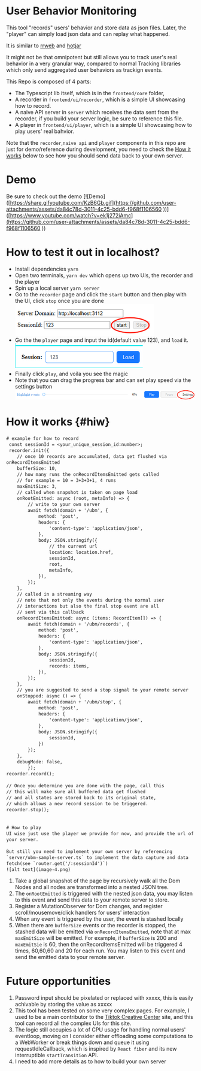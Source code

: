 # User Behavior Monitoring

This tool "records" users' behavior and store data as json files.
Later, the "player" can simply load json data and can replay what happened.

It is similar to [rrweb](https://www.rrweb.io/) and [hotjar](https://www.hotjar.com/)

It might not be that omnipotent but still allows you to track user's real behavior in a very granular way, compared to normal Tracking libraries which only send aggregated user behaviors as trackign events.

This Repo is composed of 4 parts:
- The Typescript lib itself, which is in the `frontend/core` folder,
- A recorder in `frontend/ui/recorder`, which is a simple UI showcasing how to record.
- A naive API server in `server` which receives the data sent from the recorder, if you build your server logic, be sure to reference this file.
- A player in `frontend/ui/player`, which is a simple UI showcasing how to play users' real bahvior.

Note that the `recorder`,`naive api` and `player` components in this repo are just for demo/reference during development, you need to check the [How it works](#hiw) below to see how you should send data back to your own server.

# Demo
Be sure to check out the demo
[![Demo]([https://share.gifyoutube.com/KzB6Gb.gif](https://github.com/user-attachments/assets/da84c78d-3011-4c25-bdd6-f968f1106560
))]([https://www.youtube.com/watch?v=ek1j272iAmc](https://github.com/user-attachments/assets/da84c78d-3011-4c25-bdd6-f968f1106560
))



# How to test it out in localhost?
- Install dependencies `yarn` 
- Open two terminals, `yarn dev` which opens up two UIs, the recorder and the player
- Spin up a local server `yarn server`
- Go to the `recorder` page and click the `start` button and then play with the UI, click `stop` once you are done
![alt text](image-1.png)
- Go the the `player` page and input the id(default value 123), and `load` it.
![alt text](image-2.png)
- Finally click `play`, and voila you see the magic 
- Note that you can drag the progress bar and can set play speed via the settings button
![alt text](image-3.png)

# How it works {#hiw}
```
# example for how to record
 const sessionId = <your_unique_session_id:number>;
 recorder.init({
    // once 10 records are accumulated, data get flushed via onRecordItemsEmitted
    bufferSize: 10,
    // how many runs the onRecordItemsEmitted gets called
    // for example = 10 = 3+3+3+1, 4 runs
    maxEmitSize: 3,
    // called when snapshot is taken on page load
    onRootEmitted: async (root, metaInfo) => {
        // write to your own server
        await fetch(domain + '/ubm', {
            method: 'post',
            headers: {
                'content-type': 'application/json',
            },
            body: JSON.stringify({
                // the current url
                location: location.href,
                sessionId,
                root,
                metaInfo,
            }),
        });
    },
    // called in a streaming way
    // note that not only the events during the normal user
    // interactions but also the final stop event are all
    // sent via this callback
    onRecordItemsEmitted: async (items: RecordItem[]) => {
        await fetch(domain + '/ubm/records', {
            method: 'post',
            headers: {
                'content-type': 'application/json',
            },
            body: JSON.stringify({
                sessionId,
                records: items,
            }),
        });
    },
    // you are suggested to send a stop signal to your remote server
    onStopped: async () => {
        await fetch(domain + '/ubm/stop', {
            method: 'post',
            headers: {
                'content-type': 'application/json',
            },
            body: JSON.stringify({
                sessionId,
            })
        });
    },
    debugMode: false,
        });
recorder.record();

// Once you determine you are done with the page, call this
// this will make sure all buffered data get flushed
// and all states are stored back to its original state,
// which allows a new record session to be triggered.
recorder.stop();


# How to play
UI wise just use the player we provide for now, and provide the url of your server.

But still you need to implement your own server by referencing `server/ubm-sample-server.ts` to implement the data capture and data fetch(see `router.get('/:sessionId')`)
![alt text](image-4.png)
```


1. Take a global snapshot of the page by recursively walk all the Dom Nodes and all nodes are transformed into a nested JSON tree.
2. The `onRootEmitted` is triggered with the nested json data, you may listen to this event and send this data to your remote server to store.
2. Register a MutationObserver for Dom changes, and register scroll/mousemove/click handlers for users' interaction
3. When any event is triggered by the user, the event is stashed locally
4. When there are `bufferSize` events or the recorder is stopped, the stashed data will be emitted via `onRecordItemsEmitted`, note that at max `maxEmitSize` will be emitted. For example, if `bufferSize` is 200 and `maxEmitSie` is 60, then the onRecordItemsEmitted will be triggered 4 times, 60,60,60 and 20 for each run. 
You may listen to this event and send the emitted data to your remote server.

# Future opportunities
1. Password input should be pixelated or replaced with xxxxx, this is easily achivable by storing the value as xxxxx
2. This tool has been tested on some very complex pages. For example, I used to be a main contributor to the [Tiktok Creative Center](https://ads.tiktok.com/business/creativecenter/pc/en) site, and this tool can record all the complex UIs for this site.
3. The logic still occupies a lot of CPU usage for handling normal users' eventloop, moving on I consider either offloading some computations to a WebWorker or break things down and queue it using requestIdleCallback, which is inspired by `React fiber` and its new interruptible `startTransition` API.
4. I need to add more details as to how to build your own server
